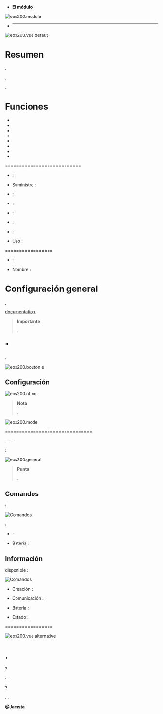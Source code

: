-   **El módulo**

![eos200.module](images/eos200/eos200.module.jpg)

-   ****

![eos200.vue defaut](images/eos200/eos200.vue-defaut.jpg)

Resumen 
======



.



.


. 



Funciones 
=========

-   

-   

-   

-   

-   

-   

-   

-   

 
===========================

-    : 

-   Suministro : 

-    : 

-    : 

-    : 

-    : 

-    : 

-   Uso : 

 
=================

-    : 

-   Nombre : 

Configuración general 
======================

,

[documentation](https://www.jeedom.fr/doc/documentation/plugins/edisio/es_ES/edisio.html).

> **Importante**
>
> 
> .

" 
----------


.

![eos200.bouton e](images/eos200/eos200.bouton-e.jpg)

Configuración 
-------------



![eos200.nf no](images/eos200/eos200.nf-no.jpg)

> **Nota**
>
> 
> .

![eos200.mode](images/eos200/eos200.mode.jpg)

 
===============================


. 
. 
. 
.

 :

![eos200.general](images/eos200/eos200.general.jpg)

> **Punta**
>
> 
> .

Comandos 
---------


 :

![Comandos](images/eos200/eos200.commandes.jpg)

 :

-    : 
    

-   Batería : 

Información 
------------


disponible :

![Comandos](images/eos200/eos200.informations.jpg)

-   Creación : 

-   Comunicación : 
    

-   Batería : 

-   Estado : 

 
=================

![eos200.vue alternative](images/eos200/eos200.vue-alternative.jpg)

. 
======

?

:   .

 ?

:   .

**@Jamsta**
